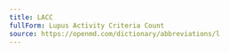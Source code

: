 ```yaml
---
title: LACC
fullForm: Lupus Activity Criteria Count
source: https://openmd.com/dictionary/abbreviations/l
---
```


